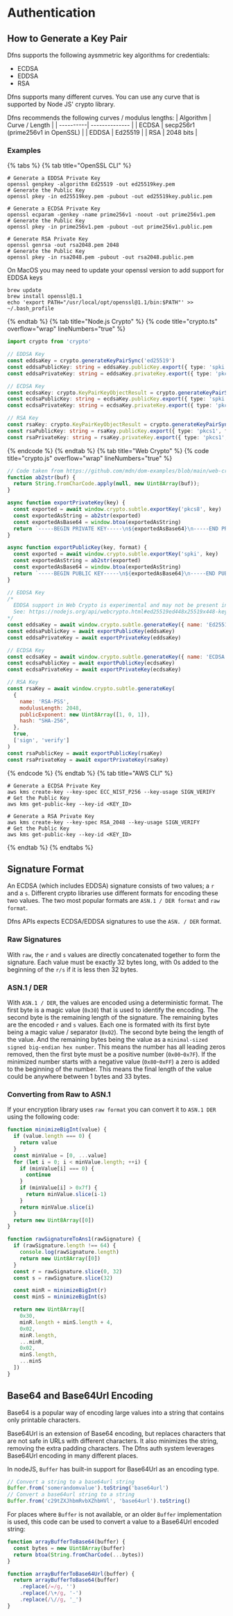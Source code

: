 # Authentication

## How to Generate a Key Pair <a href="#generate-key-pair" id="generate-key-pair"></a>
Dfns supports the following aysmmetric key algorithms for credentials:

* ECDSA
* EDDSA
* RSA

Dfns supports many different curves. You can use any curve that is supported by Node JS' crypto library.

Dfns recommends the following curves / modulus lengths:
| Algorithm | Curve / Length |
| ----------| -------------- |
| ECDSA     | secp256r1 (prime256v1 in OpenSSL) |
| EDDSA     | Ed25519        |
| RSA       | 2048 bits      |

### Examples <a href="#create-key-examples" id="create-key-examples"></a>
{% tabs %}
{% tab title="OpenSSL CLI" %}
``` shell
# Generate a EDDSA Private Key
openssl genpkey -algorithm Ed25519 -out ed25519key.pem
# Generate the Public Key
openssl pkey -in ed25519key.pem -pubout -out ed25519key.public.pem

# Generate a ECDSA Private Key
openssl ecparam -genkey -name prime256v1 -noout -out prime256v1.pem
# Generate the Public Key
openssl pkey -in prime256v1.pem -pubout -out prime256v1.public.pem

# Generate RSA Private Key
openssl genrsa -out rsa2048.pem 2048
# Generate the Public Key
openssl pkey -in rsa2048.pem -pubout -out rsa2048.public.pem
```
On MacOS you may need to update your openssl version to add support for EDDSA keys
``` shell
brew update
brew install openssl@1.1
echo 'export PATH="/usr/local/opt/openssl@1.1/bin:$PATH"' >> ~/.bash_profile
```
{% endtab %}
{% tab title="Node.js Crypto" %}
{% code title="crypto.ts" overflow="wrap" lineNumbers="true" %}
``` typescript
import crypto from 'crypto'

// EDDSA Key
const eddsaKey = crypto.generateKeyPairSync('ed25519')
const eddsaPublicKey: string = eddsaKey.publicKey.export({ type: 'spki', format: 'pem' })
const eddsaPrivateKey: string = eddsaKey.privateKey.export({ type: 'pkcs8', format: 'pem' })

// ECDSA Key
const ecdsaKey: crypto.KeyPairKeyObjectResult = crypto.generateKeyPairSync('ec', { namedCurve: 'P-256' })
const ecdsaPublicKey: string = ecdsaKey.publicKey.export({ type: 'spki', format: 'pem' })
const ecdsaPrivateKey: string = ecdsaKey.privateKey.export({ type: 'pkcs8', format: 'pem' })

// RSA Key
const rsaKey: crypto.KeyPairKeyObjectResult = crypto.generateKeyPairSync('rsa', { modulusLength: 2048 })
const rsaPublicKey: string = rsaKey.publicKey.export({ type: 'pkcs1', format: 'pem' })
const rsaPrivateKey: string = rsaKey.privateKey.export({ type: 'pkcs1', format: 'pem' })
```
{% endcode %}
{% endtab %}
{% tab title="Web Crypto" %}
{% code title="crypto.js" overflow="wrap" lineNumbers="true" %}
``` javascript
// Code taken from https://github.com/mdn/dom-examples/blob/main/web-crypto/export-key/pkcs8.js
function ab2str(buf) {
  return String.fromCharCode.apply(null, new Uint8Array(buf));
}

async function exportPrivateKey(key) {
  const exported = await window.crypto.subtle.exportKey('pkcs8', key)
  const exportedAsString = ab2str(exported)
  const exportedAsBase64 = window.btoa(exportedAsString)
  return `-----BEGIN PRIVATE KEY-----\n${exportedAsBase64}\n-----END PRIVATE KEY-----`
}

async function exportPublicKey(key, format) {
  const exported = await window.crypto.subtle.exportKey('spki', key)
  const exportedAsString = ab2str(exported)
  const exportedAsBase64 = window.btoa(exportedAsString)
  return `-----BEGIN PUBLIC KEY-----\n${exportedAsBase64}\n-----END PUBLIC KEY-----`
}

// EDDSA Key
/*
  EDDSA support in Web Crypto is experimental and may not be present in all browsers
  See: https://nodejs.org/api/webcrypto.html#ed25519ed448x25519x448-key-pairs
*/
const eddsaKey = await window.crypto.subtle.generateKey({ name: 'Ed25519' }, true, ['sign', 'verify'])
const eddsaPublicKey = await exportPublicKey(eddsaKey)
const eddsaPrivateKey = await exportPrivateKey(eddsaKey)

// ECDSA Key
const ecdsaKey = await window.crypto.subtle.generateKey({ name: 'ECDSA', namedCurve: 'P-256' }, true, ['sign', 'verify'])
const ecdsaPublicKey = await exportPublicKey(ecdsaKey)
const ecdsaPrivateKey = await exportPrivateKey(ecdsaKey)

// RSA Key
const rsaKey = await window.crypto.subtle.generateKey(
  {
    name: 'RSA-PSS',
    modulusLength: 2048,
    publicExponent: new Uint8Array([1, 0, 1]),
    hash: "SHA-256",
  },
  true,
  ['sign', 'verify']
)
const rsaPublicKey = await exportPublicKey(rsaKey)
const rsaPrivateKey = await exportPrivateKey(rsaKey)
```
{% endcode %}
{% endtab %}
{% tab title="AWS CLI" %}
``` shell
# Generate a ECDSA Private Key
aws kms create-key --key-spec ECC_NIST_P256 --key-usage SIGN_VERIFY
# Get the Public Key
aws kms get-public-key --key-id <KEY_ID>

# Generate a RSA Private Key
aws kms create-key --key-spec RSA_2048 --key-usage SIGN_VERIFY
# Get the Public Key
aws kms get-public-key --key-id <KEY_ID>
```
{% endtab %}
{% endtabs %}

## Signature Format
An ECDSA (which includes EDDSA) signature consists of two values; a `r` and a `s`. Different crypto libraries use different formats for encoding these two values. The two most popular formats are `ASN.1 / DER format` and `raw format`.

Dfns APIs expects ECDSA/EDDSA signatures to use the `ASN. / DER` format.

### Raw Signatures
With `raw`, the `r` and `s` values are directly concatenated together to form the signature. Each value must be exactly 32 bytes long, with 0s added to the beginning of the `r/s` if it is less then 32 bytes.

### ASN.1 / DER
With `ASN.1 / DER`, the values are encoded using a deterministic format. The first byte is a magic value (`0x30`) that is used to identify the encoding. The second byte is the remaining length of the signature. The remaining bytes are the encoded `r` and `s` values. Each one is formated with its first byte being a magic value / separator (`0x02`). The second byte being the length of the value. And the remaining bytes being the value as a `minimal-sized signed big-endian hex number`. This means the number has all leading zeros removed, then the first byte must be a positive number (`0x00`-`0x7F`). If the minimized number starts with a negative value (`0x80`-`0xFF`) a zero is added to the beginning of the number. This means the final length of the value could be anywhere between 1 bytes and 33 bytes.

### Converting from Raw to ASN.1
If your encryption library uses `raw format` you can convert it to `ASN.1 DER` using the following code:

```javascript
function minimizeBigInt(value) {
  if (value.length === 0) {
    return value
  }
  const minValue = [0, ...value]
  for (let i = 0; i < minValue.length; ++i) {
    if (minValue[i] === 0) {
      continue
    }
    if (minValue[i] > 0x7f) {
      return minValue.slice(i-1)
    }
    return minValue.slice(i)
  }
  return new Uint8Array([0])
}

function rawSignatureToAns1(rawSignature) {
  if (rawSignature.length !== 64) {
    console.log(rawSignature.length)
    return new Uint8Array([0])
  }
  const r = rawSignature.slice(0, 32)
  const s = rawSignature.slice(32)

  const minR = minimizeBigInt(r)
  const minS = minimizeBigInt(s)

  return new Uint8Array([
    0x30,
    minR.length + minS.length + 4,
    0x02,
    minR.length,
    ...minR,
    0x02,
    minS.length,
    ...minS
  ])
}
```

## Base64 and Base64Url Encoding
Base64 is a popular way of encoding large values into a string that contains only printable characters.

Base64Url is an extension of Base64 encoding, but replaces characters that are not safe in URLs with different characters. It also minimizes the string, removing the extra padding characters. The Dfns auth system leverages Base64Url encoding in many different places.

In nodeJS, `Buffer` has built-in support for Base64Url as an encoding type.
```javascript
// Convert a string to a base64url string
Buffer.from('somerandomvalue').toString('base64url')
// Convert a base64url string to a string
Buffer.from('c29tZXJhbmRvbXZhbHVl', 'base64url').toString()
```

For places where `Buffer` is not available, or an older `Buffer` implementation is used, this code can be used to convert a value to a Base64Url encoded string:
```javascript
function arrayBufferToBase64(buffer) {
  const bytes = new Uint8Array(buffer)
  return btoa(String.fromCharCode(...bytes))
}

function arrayBufferToBase64Url(buffer) {
  return arrayBufferToBase64(buffer)
    .replace(/=/g, '')
    .replace(/\+/g, '-')
    .replace(/\//g, '_')
}
```

